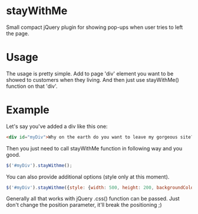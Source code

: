 stayWithMe
==========

Small compact jQuery plugin for showing pop-ups when user tries to left the page.

Usage
=====

The usage is pretty simple. Add to page 'div' element you want to be showed to customers when they living.
And then just use stayWithMe() function on that 'div'.

Example
=======

Let's say you've added a div like this one:
```HTML
<div id="myDiv">Why on the earth do you want to leave my gorgeous site???</div>
```

Then you just need to call stayWithMe function in following way and you good.
```JavaScript
$('#myDiv').stayWithme();
```

You can also provide additional options (style only at this moment).
```JavaScript
$('#myDiv').stayWithme({style: {width: 500, height: 200, backgroundColor: 'black'} });
```

Generally all that works with jQuery .css() function can be passed. 
Just don't change the position parameter, it'll break the positioning ;)
